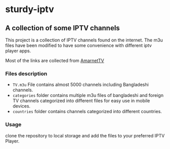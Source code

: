 # sturdy-iptv

## **A collection of some IPTV channels**

This project is a collection of IPTV channels found on the internet. The m3u files have been modified to have some convenience with different iptv player apps.

Most of the links are collected from [AmarnetTV](https://amarnettv.github.io/)


### **Files description**

- `TV.m3u` File contains almost 5000 channels including Bangladeshi channels. 
- `categories` folder contains multiple m3u files of bangladeshi and foreign TV channels categorized into different files for easy use in mobile devices. 
- `countries` folder contains channels categorized into different countries.

### **Usage**
clone the repository to local storage and add the files to your preferred IPTV Player. 
